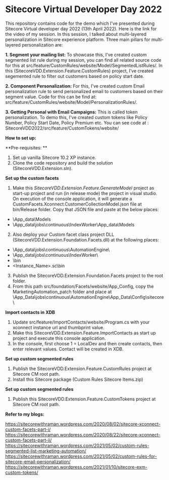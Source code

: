 # Sitecore Virtual Developer Day 2022

This repository contains code for the demo which I've presented during Sitecore Virtual developer day 2022 (13th April 2022). Here is the link for the video of my session. In this session, I talked about multi-layered personalization in Sitecore experience platform. Three main pillars for multi-layered personalization are:

**1. Segment your mailing list:** To showcase this, I've created custom segmented list rule during my session, you can find all related source code for this at src/feature/CustomRules/website/Model/SegmentedListRules/. In this (SitecoreVDD.Extension.Feature.CustomRules) project, I’ve created segemented rule to filter out customers based on policy start date.

**2. Component Personalization:** For this, I've created custom Email personalization rule to send personalized email to customers based on their segment value. Code for this can be find at: src/feature/CustomRules/website/Model/PersonalizationRules/.

**3. Getting Personal with Email Campaigns:** This is called token personalization. To demo this, I've created custom tokens like Policy Number, Policy Start Date, Policy Premium etc. You can see code at : SitecoreVDD2022/src/feature/CustomTokens/website/

**How to set up:**

**Pre-requisites: **
1. Set up vanilla Sitecore 10.2 XP instance.
2. Clone the code repository and build the solution (SitecoreVDD.Extension.sln).


**Set up the custom facets**
1. Make this _SitecoreVDD.Extension.Feature.GenerateModel_ project as start-up project and run (in release mode) the project in visual studio. On execution of the console application, it will generate a CustomFacets.Xconnect.CustomerCollectionModel.json file at bin/Release folder. Copy that JSON file and paste at the below places:
- <x-connect root path>\App_data\Models
- <x-connectroot path>\App_data\jobs\continuous\IndexWorker\App_data\Models
 
2. Also deploy your Custom facet class project DLL (SitecoreVDD.Extension.Foundation.Facets.dll) at the following places:
- <x-connect root path>\App_data\jobs\continuous\AutomationEngine\
- <x-connect root path>\App_data\jobs\continuous\IndexWorker\
- <x-connect root path>\bin
- <Instance_Name>.sc\bin
  
3. Publish the SitecoreVDD.Extension.Foundation.Facets project to the root folder.
4. From this path src/foundation/Facets/website/App_Config, copy the MarketingAutomation_patch folder and place at <XConnectRootPath>\App_Data\jobs\continuous\AutomationEngine\App_Data\Config\sitecore\

**Import contacts in XDB**
1. Update src/feature/ImportContacts/website/Program.cs with your xconnect instance url and thumbprint value. 
2. Make this SitecoreVDD.Extension.Feature.ImportContacts as start up project and execute this console application.
3. In the console, first choose 1 = LocalDev and then create contacts, then enter relevant values. Contact will be created in XDB.

**Set up custom segmented rules**
1. Publish the SitecoreVDD.Extension.Feature.CustomRules project at Sitecore CM root path.
2. Install this Sitecore package (Custom Rules Sitecore Items.zip)
  
**Set up custom segmented rules**
1. Publish this SitecoreVDD.Extension.Feature.CustomTokens project at Sitecore CM root path.
  
**Refer to my blogs:**
  
https://sitecorewithraman.wordpress.com/2020/08/02/sitecore-xconnect-custom-facets-part-i/
https://sitecorewithraman.wordpress.com/2020/08/22/sitecore-xconnect-custom-facets-part-ii/
https://sitecorewithraman.wordpress.com/2021/05/02/custom-rules-segmented-list-marketing-automation/
https://sitecorewithraman.wordpress.com/2021/05/02/custom-rules-for-sitecore-email-personalization/
https://sitecorewithraman.wordpress.com/2021/01/10/sitecore-exm-custom-tokens/
